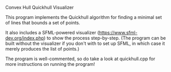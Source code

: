 Convex Hull Quickhull Visualizer

This program implements the Quickhull algorithm for finding a minimal set of lines that bounds a set of points.

It also includes a SFML-powered visualizer (https://www.sfml-dev.org/index.php) to show the process step-by-step.
(The program can be built without the visualizer if you don't with to set up SFML, in which case it merely produces the list of points.)

The program is well-commented, so do take a look at quickhull.cpp for more instructions on running the program!